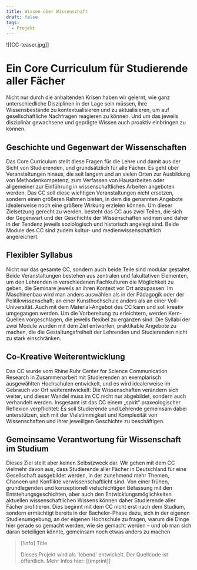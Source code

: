 ```yaml
---
title: Wissen über Wissenschaft
draft: false
tags:
  - Projekt
---
```


![[CC-teaser.jpg]]
# Ein Core Curriculum für Studierende aller Fächer

Nicht nur durch die anhaltenden Krisen haben wir gelernt, wie ganz unterschiedliche Disziplinen in der Lage sein müssen, ihre Wissensbestände zu kontextualisieren und zu aktualisieren, um auf gesellschaftliche Nachfragen reagieren zu können. Und um das jeweils disziplinär gewachsene und geprägte Wissen auch proaktiv einbringen zu können.

## Geschichte und Gegenwart der Wissenschaften

Das Core Curriculum stellt diese Fragen für die Lehre und damit aus der Sicht von Studierenden, und grundsätzlich für alle Fächer. Es geht über Veranstaltungen hinaus, die seit langem und an vielen Orten zur Ausbildung von Methodenkompetenz, zum Verfassen von Hausarbeiten oder allgemeiner zur Einführung in wissenschaftliches Arbeiten angeboten werden. Das CC soll diese wichtigen Veranstaltungen nicht ersetzen, sondern einen größeren Rahmen bieten, in dem die genannten Angebote idealerweise noch eine größere Wirkung erzielen können. Um dieser Zielsetzung gerecht zu werden, besteht das CC aus zwei Teilen, die sich der Gegenwart und der Geschichte der Wissenschaften widmen und daher in der Tendenz jeweils soziologisch und historisch angelegt sind. Beide Module des CC sind zudem kultur- und medienwissenschaftlich angereichert.

## Flexibler Syllabus

Nicht nur das gesamte CC, sondern auch beide Teile sind modular gestaltet. Beide Veranstaltungen bestehen aus zentralen und fakultativen Elementen, um den Lehrenden in verschiedenen Fachkulturen die Möglichkeit zu geben, die Seminare jeweils an ihren Kontext vor Ort anzupassen: Im Maschinenbau wird man anders auswählen als in der Pädagogik oder der Politikwissenschaft; an einer Kunsthochschule anders als an einer Voll-Universität. Auch mit dem Material-Angebot des CC kann und soll kreativ umgegangen werden. Um die Vorbereitung zu erleichtern, werden Kern-Quellen vorgeschlagen, die jeweils flexibel zu ergänzen sind. Die Syllabi der zwei Module wurden mit dem Ziel entworfen, praktikable Angebote zu machen, die die Gestaltungsfreiheit der Lehrenden und Studierenden nicht zu stark einschränken.

## Co-Kreative Weiterentwicklung

Das CC wurde vom Rhine Ruhr Center for Science Communication Research in Zusammenarbeit mit Studierenden an exemplarisch ausgewählten Hochschulen entwickelt, und es wird idealerweise im Gebrauch vor Ort weiterentwickelt: Die Wissenschaften verändern sich weiter, und dieser Wandel muss im CC nicht nur abgebildet, sondern auch verhandelt werden. Insgesamt ist das CC einem „spirit“ praxeologischer Reflexion verpflichtet: Es soll Studierende und Lehrende gemeinsam dabei unterstützen, sich mit der Vielstimmigkeit und Komplexität von Wissenschaften und ihrer jeweiligen Geschichte zu beschäftigen.

## Gemeinsame Verantwortung für Wissenschaft im Studium

Dieses Ziel stellt aber keinen Selbstzweck dar. Wir gehen mit dem CC vielmehr davon aus, dass Studierende aller Fächer in Deutschland für eine Gesellschaft ausgebildet werden, in der zunehmend mehr Themen, Chancen und Konflikte verwissenschaftlicht sind. Von einer frühen, grundlegenden und konzeptionell vielschichtigen Befassung mit den Entstehungsgeschichten, aber auch den Entwicklungsmöglichkeiten aktuellen wissenschaftlichen Wissens können daher Studierende aller Fächer profitieren. Dies beginnt mit dem CC nicht erst nach dem Studium, sondern ermächtigt bereits in der Bachelor-Phase dazu, sich in der eigenen Studienumgebung, an der eigenen Hochschule zu fragen, warum die Dinge hier gerade so gemacht werden, wie sie gemacht werden – und ob man sich daran beteiligen könnte, gemeinsam noch etwas anders zu machen

> [!info] Title
> 
> Dieses Projekt wird als 'lebend' entwickelt. Der Quellcode ist öffentlich. Mehr Infos hier: [[imprint]]
